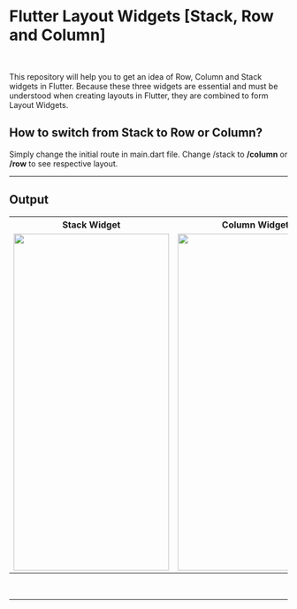 # Flutter Layout Widgets [Stack, Row and Column]

<br>


This repository will help you to get an idea of Row, Column and Stack widgets in Flutter. Because these three widgets are essential and must be understood when creating layouts in Flutter, they are combined to form Layout Widgets.

## How to switch from Stack to Row or Column?
Simply change the initial route in main.dart file. Change /stack to **/column** or **/row** to see respective layout.
<br>

---

## Output
<table style='cellspacing="0"'>
  <tr>
    <th>Stack Widget</th>
    <th>Column Widget</th>
    <th>Row Widget</th>
  </tr>
  <tr>
    <td><img src="https://user-images.githubusercontent.com/62079355/197870075-4521a9b1-3fca-4451-89d0-24f1536f47a9.png" height=609, width=281></td>
    <td><img src="https://user-images.githubusercontent.com/62079355/197870067-2b09c39f-81a5-4a1b-9da9-fe6d063fce30.png" height=609, width=281></td>
    <td><img src="https://user-images.githubusercontent.com/62079355/197870064-7b29a40d-722d-46ba-8bf5-147765706025.png" height=609, width=281></td>
  </tr>
 </table>

<br>

---
